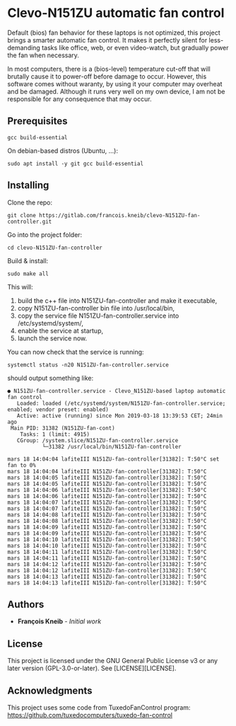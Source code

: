 # Clevo-N151ZU automatic fan control

Default (bios) fan behavior for these laptops is not optimized, this project brings a smarter automatic fan control. It makes it perfectly silent for less-demanding tasks like office, web, or even video-watch, but gradually power the fan when necessary.

<aside class="warning">
In most computers, there is a (bios-level) temperature cut-off that will brutally cause it to power-off before damage to occur.
However, this software comes without waranty, by using it your computer may overheat and be damaged. Although it runs very well on my own device, I am not be responsible for any consequence that may occur.
</aside>

## Prerequisites

```
gcc build-essential
```

On debian-based distros (Ubuntu, ...):

```
sudo apt install -y git gcc build-essential
```

## Installing

Clone the repo:

```
git clone https://gitlab.com/francois.kneib/clevo-N151ZU-fan-controller.git
```

Go into the project folder:

```
cd clevo-N151ZU-fan-controller
```

Build & install:

```
sudo make all
```

This will:

1. build the c++ file into N151ZU-fan-controller and make it executable,
2. copy N151ZU-fan-controller bin file into /usr/local/bin,
3. copy the service file N151ZU-fan-controller.service into /etc/systemd/system/,
4. enable the service at startup,
5. launch the service now.

You can now check that the service is running:

```
systemctl status -n20 N151ZU-fan-controller.service
```

should output something like:

```
● N151ZU-fan-controller.service - Clevo_N151ZU-based laptop automatic fan control                                                                                                                                                           
   Loaded: loaded (/etc/systemd/system/N151ZU-fan-controller.service; enabled; vendor preset: enabled)
   Active: active (running) since Mon 2019-03-18 13:39:53 CET; 24min ago
 Main PID: 31382 (N151ZU-fan-cont)
    Tasks: 1 (limit: 4915)
   CGroup: /system.slice/N151ZU-fan-controller.service
           └─31382 /usr/local/bin/N151ZU-fan-controller

mars 18 14:04:04 lafiteIII N151ZU-fan-controller[31382]: T:50°C set fan to 0%
mars 18 14:04:04 lafiteIII N151ZU-fan-controller[31382]: T:50°C
mars 18 14:04:05 lafiteIII N151ZU-fan-controller[31382]: T:50°C
mars 18 14:04:05 lafiteIII N151ZU-fan-controller[31382]: T:50°C
mars 18 14:04:06 lafiteIII N151ZU-fan-controller[31382]: T:50°C
mars 18 14:04:06 lafiteIII N151ZU-fan-controller[31382]: T:50°C
mars 18 14:04:07 lafiteIII N151ZU-fan-controller[31382]: T:50°C
mars 18 14:04:07 lafiteIII N151ZU-fan-controller[31382]: T:50°C
mars 18 14:04:08 lafiteIII N151ZU-fan-controller[31382]: T:50°C
mars 18 14:04:08 lafiteIII N151ZU-fan-controller[31382]: T:50°C
mars 18 14:04:09 lafiteIII N151ZU-fan-controller[31382]: T:50°C
mars 18 14:04:09 lafiteIII N151ZU-fan-controller[31382]: T:50°C
mars 18 14:04:10 lafiteIII N151ZU-fan-controller[31382]: T:50°C
mars 18 14:04:10 lafiteIII N151ZU-fan-controller[31382]: T:50°C
mars 18 14:04:11 lafiteIII N151ZU-fan-controller[31382]: T:50°C
mars 18 14:04:11 lafiteIII N151ZU-fan-controller[31382]: T:50°C
mars 18 14:04:12 lafiteIII N151ZU-fan-controller[31382]: T:50°C
mars 18 14:04:12 lafiteIII N151ZU-fan-controller[31382]: T:50°C
mars 18 14:04:13 lafiteIII N151ZU-fan-controller[31382]: T:50°C
mars 18 14:04:13 lafiteIII N151ZU-fan-controller[31382]: T:50°C
```

## Authors

* **François Kneib** - *Initial work*

## License

This project is licensed under the GNU General Public License v3 or any later version (GPL-3.0-or-later). See [LICENSE][LICENSE].

## Acknowledgments

This project uses some code from TuxedoFanControl program: https://github.com/tuxedocomputers/tuxedo-fan-control

 

